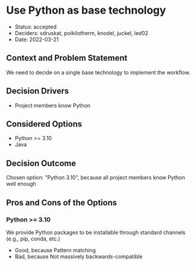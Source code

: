 <!--
SPDX-FileCopyrightText: 2022 Stephan Druskat
SPDX-FileCopyrightText: 2022 Oliver Bertuch
SPDX-FileCopyrightText: 2022 Oliver Knodel
SPDX-FileCopyrightText: 2022 Guido Juckeland
SPDX-FileCopyrightText: 2022 Michael Meinel

SPDX-License-Identifier: CC-BY-SA-4.0
-->

# Use Python as base technology

* Status: accepted
* Deciders: sdruskat, poikilotherm, knodel, juckel, led02
* Date: 2022-03-21

## Context and Problem Statement

We need to decide on a single base technology to implement the workflow.

## Decision Drivers

* Project members know Python

## Considered Options

* Python >= 3.10
* Java

## Decision Outcome

Chosen option: "Python 3.10", because all project members know Python well enough

## Pros and Cons of the Options

### Python >= 3.10

We provide Python packages to be installable through standard channels (e.g., pip, conda, etc.)

* Good, because Pattern matching
* Bad, because Not massively backwards-compatible

